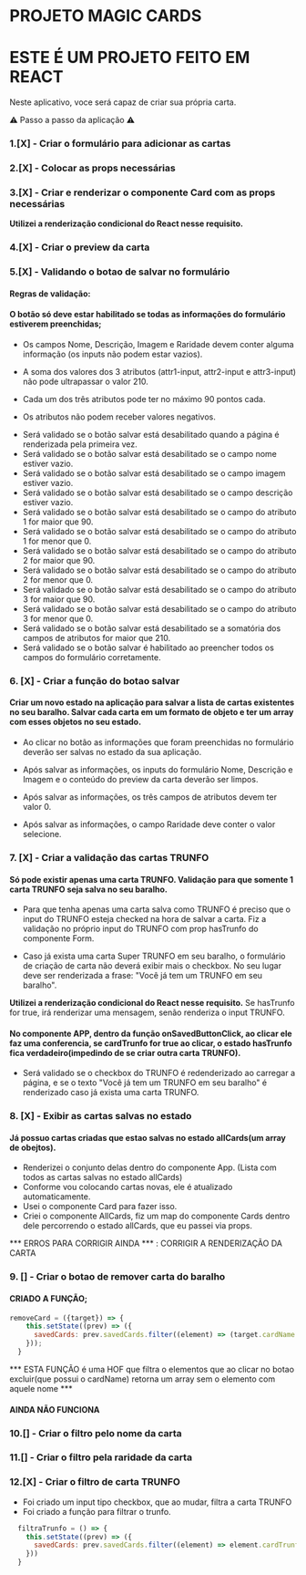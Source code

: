 # PROJETO MAGIC CARDS

# ESTE É UM PROJETO FEITO EM REACT

Neste aplicativo, voce será capaz de criar sua própria carta.

⚠️ Passo a passo da aplicação ⚠️

### 1.[X] - Criar o formulário para adicionar as cartas
### 2.[X] - Colocar as props necessárias
### 3.[X] - Criar e renderizar o componente Card com as props necessárias
 **Utilizei a renderização condicional do React nesse requisito.**
### 4.[X] - Criar o preview da carta
### 5.[X] - Validando o botao de salvar no formulário
#### Regras de validação:

#### O botão só deve estar habilitado se todas as informações do formulário estiverem preenchidas;

- Os campos Nome, Descrição, Imagem e Raridade devem conter alguma informação (os inputs não podem estar vazios).

- A soma dos valores dos 3 atributos (attr1-input, attr2-input e attr3-input) não pode ultrapassar o valor 210.

- Cada um dos três atributos pode ter no máximo 90 pontos cada.

- Os atributos não podem receber valores negativos.

* Será validado se o botão salvar está desabilitado quando a página é renderizada pela primeira vez.
* Será validado se o botão salvar está desabilitado se o campo nome estiver vazio.
* Será validado se o botão salvar está desabilitado se o campo imagem estiver vazio.
* Será validado se o botão salvar está desabilitado se o campo descrição estiver vazio.
* Será validado se o botão salvar está desabilitado se o campo do atributo 1 for maior que 90.
* Será validado se o botão salvar está desabilitado se o campo do atributo 1 for menor que 0.
* Será validado se o botão salvar está desabilitado se o campo do atributo 2 for maior que 90.
* Será validado se o botão salvar está desabilitado se o campo do atributo 2 for menor que 0.
* Será validado se o botão salvar está desabilitado se o campo do atributo 3 for maior que 90.
* Será validado se o botão salvar está desabilitado se o campo do atributo 3 for menor que 0.
* Será validado se o botão salvar está desabilitado se a somatória dos campos de atributos for maior que 210.
* Será validado se o botão salvar é habilitado ao preencher todos os campos do formulário corretamente.

### 6. [X] - Criar a função do botao salvar

#### Criar um novo estado na aplicação para salvar a lista de cartas existentes no seu baralho. Salvar cada carta em um formato de objeto e ter um array com esses objetos no seu estado.

- Ao clicar no botão as informações que foram preenchidas no formulário deverão ser salvas no estado da sua aplicação.

- Após salvar as informações, os inputs do formulário Nome, Descrição e Imagem e o conteúdo do preview da carta deverão ser limpos.

- Após salvar as informações, os três campos de atributos devem ter valor 0.

- Após salvar as informações, o campo Raridade deve conter o valor selecione.

### 7. [X] - Criar a validação das cartas TRUNFO

#### Só pode existir apenas uma carta TRUNFO. Validação para que somente 1 carta TRUNFO seja salva no seu baralho.

* Para que tenha apenas uma carta salva como TRUNFO é preciso que o input do TRUNFO esteja checked na hora de salvar a carta. Fiz a validação no próprio input do TRUNFO com prop hasTrunfo do componente Form.

* Caso já exista uma carta Super TRUNFO em seu baralho, o formulário de criação de carta não deverá exibir mais o checkbox. No seu lugar deve ser renderizada a frase: "Você já tem um TRUNFO em seu baralho".

 **Utilizei a renderização condicional do React nesse requisito.**
 Se hasTrunfo for true, irá renderizar uma mensagem, senão renderiza o input TRUNFO.

 #### No componente APP, dentro da função onSavedButtonClick, ao clicar ele faz uma conferencia, se cardTrunfo for true ao clicar, o estado hasTrunfo fica verdadeiro(impedindo de se criar outra carta TRUNFO).

* Será validado se o checkbox do TRUNFO é redenderizado ao carregar a página, e se o texto "Você já tem um TRUNFO em seu baralho" é renderizado caso já exista uma carta TRUNFO.

### 8. [X] - Exibir as cartas salvas no estado
  #### Já possuo cartas criadas que estao salvas no estado allCards(um array de obejtos).

  - Renderizei o conjunto delas dentro do componente App. (Lista com todos as cartas salvas no estado allCards)
  - Conforme vou colocando cartas novas, ele é atualizado automaticamente.
  - Usei o componente Card para fazer isso.
  - Criei o componente AllCards, fiz um map do componente Cards dentro dele percorrendo o estado allCards, que eu passei via props.

  *** ERROS PARA CORRIGIR AINDA *** : CORRIGIR A RENDERIZAÇÃO DA CARTA
  
### 9. [] - Criar o botao de remover carta do baralho

#### CRIADO A FUNÇÃO;  

```js
removeCard = ({target}) => {
    this.setState((prev) => ({
      savedCards: prev.savedCards.filter((element) => (target.cardName !== element.name)),
    }));
  }
```
  *** ESTA FUNÇÃO é uma HOF que filtra o elementos que ao clicar no botao excluir(que possui o cardName) retorna um array sem o elemento com aquele nome ***
#### AINDA NÃO FUNCIONA

### 10.[] - Criar o filtro pelo nome da carta
### 11.[] - Criar o filtro pela raridade da carta
### 12.[X] - Criar o filtro de carta TRUNFO

* Foi criado um input tipo checkbox, que ao mudar, filtra a carta TRUNFO
* Foi criado a função para filtrar o trunfo.

``` js
  filtraTrunfo = () => {
    this.setState((prev) => ({
      savedCards: prev.savedCards.filter((element) => element.cardTrunfo === true)
    }))
  }
```

